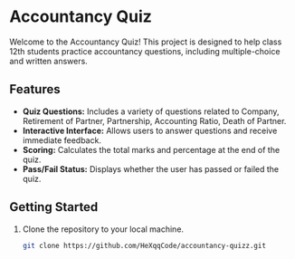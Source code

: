 # Accountancy Quiz

Welcome to the Accountancy Quiz! This project is designed to help class 12th students practice accountancy questions, including multiple-choice and written answers.

## Features
- **Quiz Questions:** Includes a variety of questions related to Company, Retirement of Partner, Partnership, Accounting Ratio, Death of Partner.
- **Interactive Interface:** Allows users to answer questions and receive immediate feedback.
- **Scoring:** Calculates the total marks and percentage at the end of the quiz.
- **Pass/Fail Status:** Displays whether the user has passed or failed the quiz.

## Getting Started
1. Clone the repository to your local machine.
   ```bash
   git clone https://github.com/HeXqqCode/accountancy-quizz.git
